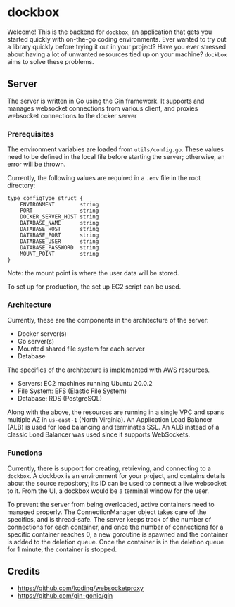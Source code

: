 # dockbox

Welcome! This is the backend for `dockbox`, an application that gets you started quickly with on-the-go coding environments. Ever wanted to try out a library quickly before trying it out in your project? Have you ever stressed about having a lot of unwanted resources tied up on your machine? `dockbox` aims to solve these problems.


## Server

The server is written in Go using the [Gin](https://github.com/gin-gonic/gin) framework. It supports and manages websocket connections from various client, and proxies websocket connections to the docker server

### Prerequisites
The environment variables are loaded from `utils/config.go`. These values need to be defined in the local file before starting the server; otherwise, an error will be thrown. 

Currently, the following values are required in a `.env` file in the root directory:

```
type configType struct {
	ENVIRONMENT        string
	PORT               string
	DOCKER_SERVER_HOST string
	DATABASE_NAME      string
	DATABASE_HOST      string
	DATABASE_PORT      string
	DATABASE_USER      string
	DATABASE_PASSWORD  string
	MOUNT_POINT        string
}
```
Note: the mount point is where the user data will be stored. 

To set up for production, the set up EC2 script can be used.

### Architecture

Currently, these are the components in the architecture of the server:
- Docker server(s)
- Go server(s)
- Mounted shared file system for each server
- Database


The specifics of the architecture is implemented with AWS resources.

- Servers: EC2 machines running Ubuntu 20.0.2
- File System: EFS (Elastic File System)
- Database: RDS (PostgreSQL) 

Along with the above, the resources are running in a single VPC and spans multiple AZ in `us-east-1` (North Virginia). An Application Load Balancer (ALB) is used for load balancing and terminates SSL. An ALB instead of a classic Load Balancer was used since it supports WebSockets.


### Functions
 
Currently, there is support for creating, retrieving, and connecting to a `dockbox`. A dockbox is an environment for your project, and contains details about the source repository; its ID can be used to connect a live websocket to it. 
From the UI, a dockbox would be a terminal window for the user.

To prevent the server from being overloaded, active containers need to managed properly. The ConnectionManager object takes care of the specifics, and is thread-safe. The server keeps track of the number of connections for each container, and once the number of connections for a specific container reaches 0, a new goroutine is spawned and the container is added to the deletion queue. Once the container is in the deletion queue for 1 minute, the container is stopped. 



## Credits
- https://github.com/koding/websocketproxy
- https://github.com/gin-gonic/gin



